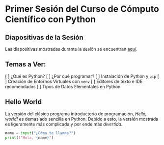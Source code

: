 # Primer Sesión del Curso de Cómputo Científico con Python

## Diapositivas de la Sesión
Las diapositivas mostradas durante la sesión se encuentran 
[aquí](https://slides.com/jdbr99/computo-cientifico-con-python-3#/).

## Temas a Ver:
[ ] ¿Qué es Python?
[ ] ¿Por qué programar?
[ ] Instalación de Python y `pip`
[ ] Creación de Entornos Virtuales con `venv`
[ ] Editores de texto e IDE recomendados
[ ] Tipos de Datos Elementales en Python

## Hello World
La versión del clásico programa introductorio de programación, *Hello, world!*
es demasiado sencilla en Python. Debido a esto, la versión mostrada es
ligeramente más complicada y por ende más *divertida*.
```python
name = input("¿Cómo te llamas?")
print(f"Hola, {name}")
```